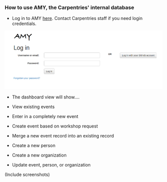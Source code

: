 ### How to use AMY, the Carpentries' internal database

* Log in to AMY [here](amy.software-carpentry.org/workshops/admin-dashboard/).  Contact Carpentries staff if you need login credentials.

![AMY login screen goes here](images/amy_login_screen.png)

* The dashboard view will show....

* View existing events

* Enter in a completely new event
* Create event based on workshop request
* Merge a new event record into an existing record

* Create a new person

* Create a new organization

* Update event, person, or organization

(Include screenshots)
